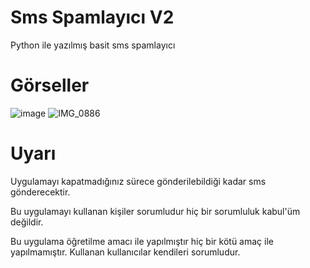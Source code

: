 # Sms Spamlayıcı V2
Python ile yazılmış basit sms spamlayıcı

# Görseller
![image](https://user-images.githubusercontent.com/73155590/213746863-01e0e5d2-52a5-4e9b-94a0-1c49795c8c70.png)
![IMG_0886](https://user-images.githubusercontent.com/73155590/213746959-41d0d9c1-0db0-4426-af3f-4f30a482750c.jpg)

# Uyarı
Uygulamayı kapatmadığınız sürece gönderilebildiği kadar sms gönderecektir.

Bu uygulamayı kullanan kişiler sorumludur hiç bir sorumluluk kabul'üm değildir.

Bu uygulama öğretilme amacı ile yapılmıştır hiç bir kötü amaç ile yapılmamıştır. Kullanan kullanıcılar kendileri sorumludur.
